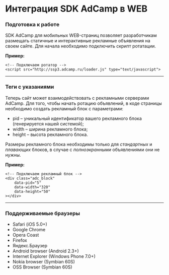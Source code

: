 # Интеграция SDK AdCamp в WEB

### Подготовка к работe
SDK AdCamp для мобильных WEB-страниц позволяет разработчикам размещать статичные и интерактивные рекламные объявления на своем сайте. Для начала необходимо подключить скрипт ротатации. 

**Пример:**
```
<!-- Подключаем ротатор -->
<script src="http://ssp3.adcamp.ru/loader.js" type="text/javascript">
```
* * *
### Теги с указаниями
Теперь сайт может взаимодействовать с рекламными серверами AdCamp. Для того, чтобы начать ротацию объявлений, в коде страницы необходимо создать рекламный блок с параметрами:
- pid – уникальный идентификатор вашего рекламного блока (генерируется нашей системой);
- width – ширина рекламного блока;
- height – высота рекламного блока.

Размеры рекламного блока необходимы только для _стандартных_ и _плавающих_ блоков, в случае с _полноэкранными_ объявлениями они не нужны. 

**Пример:**
```
<!-- Подключаем рекламный блок -->
<div class="adc_block" 
	data-pid="5"
	data-width="320" 
	data-height="50" 
></div>
```

* * *
### Поддерживаемые браузеры

- Safari (iOS 5.0+)
- Google Chrome
- Opera Coast
- Firefox
- Яндекс.Браузер
- Android browser (Android 2.3+)
- Internet Explorer (Windows Phone 7.0+)
- Nokia browser (Symbian 60S)
- OSS Browser (Symbian 60S)




